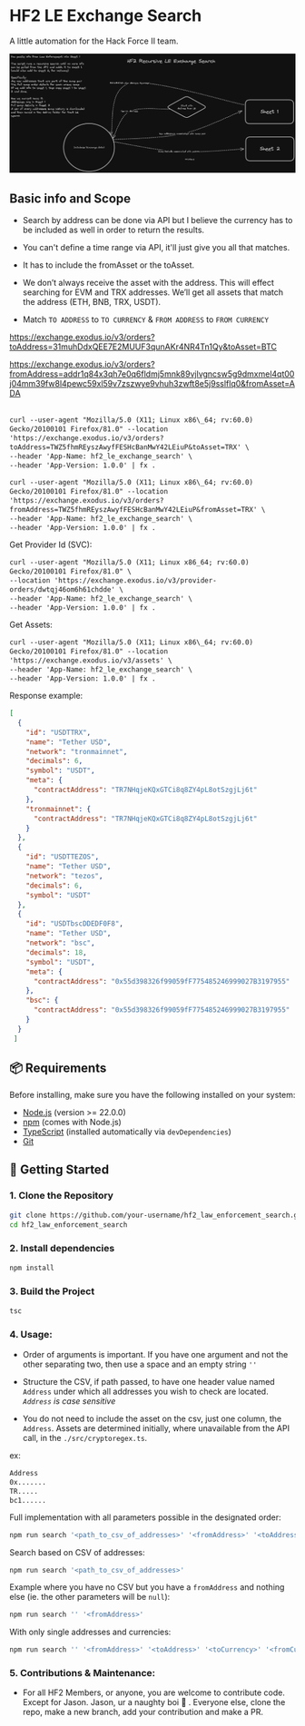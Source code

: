 # HF2 LE Exchange Search

A little automation for the Hack Force II team.

![image](./assets/hf2_recursive_exchange_search.png)

## Basic info and Scope
- Search by address can be done via API but I believe the currency has to be included as well in order to return the results. 
- You can't define a time range via API, it'll just give you all that matches. 
- It has to include the fromAsset or the toAsset. 
- We don’t always receive the asset with the address. This will effect searching for EVM and TRX addresses. We’ll get all assets that match the address (ETH, BNB, TRX, USDT). 

- Match `TO ADDRESS` to `TO CURRENCY` & `FROM ADDRESS` to `FROM CURRENCY`

https://exchange.exodus.io/v3/orders?toAddress=31muhDdxQEE7E2MUUF3qunAKr4NR4Tn1Qy&toAsset=BTC

https://exchange.exodus.io/v3/orders?fromAddress=addr1q84x3qh7e0q6fldmj5mnk89vjlvgncsw5g9dmxmel4qt00j04mm39fw8l4pewc59xl59v7zszwye9vhuh3zwft8e5j9sslflq0&fromAsset=ADA

```curl

curl --user-agent "Mozilla/5.0 (X11; Linux x86\_64; rv:60.0) Gecko/20100101 Firefox/81.0" --location 'https://exchange.exodus.io/v3/orders?toAddress=TWZ5fhmREyszAwyfFESHcBanMwY42LEiuP&toAsset=TRX' \
--header 'App-Name: hf2_le_exchange_search' \
--header 'App-Version: 1.0.0' | fx .
```


```curl
curl --user-agent "Mozilla/5.0 (X11; Linux x86\_64; rv:60.0) Gecko/20100101 Firefox/81.0" --location 'https://exchange.exodus.io/v3/orders?fromAddress=TWZ5fhmREyszAwyfFESHcBanMwY42LEiuP&fromAsset=TRX' \
--header 'App-Name: hf2_le_exchange_search' \
--header 'App-Version: 1.0.0' | fx .

```

Get Provider Id (SVC):
```curl
curl --user-agent "Mozilla/5.0 (X11; Linux x86_64; rv:60.0) Gecko/20100101 Firefox/81.0" \
--location 'https://exchange.exodus.io/v3/provider-orders/dwtqj46om6h61chdde' \  
--header 'App-Name: hf2_le_exchange_search' \
--header 'App-Version: 1.0.0' | fx .

```


Get Assets: 

```curl
curl --user-agent "Mozilla/5.0 (X11; Linux x86\_64; rv:60.0) Gecko/20100101 Firefox/81.0" --location 'https://exchange.exodus.io/v3/assets' \
--header 'App-Name: hf2_le_exchange_search' \
--header 'App-Version: 1.0.0' | fx .

```

Response example:

```json
[
  {
    "id": "USDTTRX",
    "name": "Tether USD",
    "network": "tronmainnet",
    "decimals": 6,
    "symbol": "USDT",
    "meta": {
      "contractAddress": "TR7NHqjeKQxGTCi8q8ZY4pL8otSzgjLj6t"
    },
    "tronmainnet": {
      "contractAddress": "TR7NHqjeKQxGTCi8q8ZY4pL8otSzgjLj6t"
    }
  },
  {
    "id": "USDTTEZOS",
    "name": "Tether USD",
    "network": "tezos",
    "decimals": 6,
    "symbol": "USDT"
  },
  {
    "id": "USDTbscDDEDF0F8",
    "name": "Tether USD",
    "network": "bsc",
    "decimals": 18,
    "symbol": "USDT",
    "meta": {
      "contractAddress": "0x55d398326f99059fF775485246999027B3197955"
    },
    "bsc": {
      "contractAddress": "0x55d398326f99059fF775485246999027B3197955"
    }
  }
 ]
```

## 📦 Requirements

Before installing, make sure you have the following installed on your system:

- [Node.js](https://nodejs.org/) (version >= 22.0.0)
- [npm](https://www.npmjs.com/) (comes with Node.js)
- [TypeScript](https://www.typescriptlang.org/) (installed automatically via `devDependencies`)
- [Git](https://git-scm.com/)

## 🚀 Getting Started


### 1. Clone the Repository

```bash
git clone https://github.com/your-username/hf2_law_enforcement_search.git
cd hf2_law_enforcement_search
```

### 2. Install dependencies

```bash
npm install
```

### 3. Build the Project

```bash
tsc
```


### 4. Usage:

- Order of arguments is important. If you have one argument and not the other separating two, then use a space and an empty string `''`
- Structure the CSV, if path passed, to have one header value named `Address` under which all addresses you wish to check are located. *`Address` is case sensitive*
  
- You do not need to include the asset on the csv, just one column, the `Address`. Assets are determined initially, where unavailable from the API call, in the `./src/cryptoregex.ts`. 

ex: 

```csv
Address
0x.......
TR.....
bc1......

```


Full implementation with all parameters possible in the designated order:

```zsh
npm run search '<path_to_csv_of_addresses>' '<fromAddress>' '<toAddress>' '<toCurrency>' '<fromCurrency>'
```


Search based on CSV of addresses:

```zsh
npm run search '<path_to_csv_of_addresses>'
```

Example where you have no CSV but you have a `fromAddress` and nothing else (ie. the other parameters will be `null`):

```zsh
npm run search '' '<fromAddress>' 
```


With only single addresses and currencies:

```zsh
npm run search '' '<fromAddress>' '<toAddress>' '<toCurrency>' '<fromCurrency>'
```



### 5. Contributions & Maintenance:

- For all HF2 Members, or anyone, you are welcome to contribute code. Except for Jason. Jason, ur a naughty boi 🫵 . Everyone else, clone the repo, make a new branch, add your contribution and make a PR. 
  

